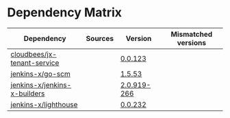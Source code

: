 # Dependency Matrix

Dependency | Sources | Version | Mismatched versions
---------- | ------- | ------- | -------------------
[cloudbees/jx-tenant-service](https://github.com/cloudbees/jx-tenant-service) |  | [0.0.123](https://github.com/cloudbees/jx-tenant-service/releases/tag/v0.0.123) | 
[jenkins-x/go-scm](https://github.com/jenkins-x/go-scm) |  | [1.5.53]() | 
[jenkins-x/jenkins-x-builders](https://github.com/jenkins-x/jenkins-x-builders) |  | [2.0.919-266]() | 
[jenkins-x/lighthouse](https://github.com/jenkins-x/lighthouse) |  | [0.0.232]() | 
